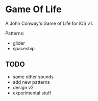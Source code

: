 # Game Of Life

A John Conway's Game of Life for iOS v1.

Patterns:
 - glider
 - spaceship

TODO
---------------

- some other sounds
- add new patterns
- design v2
- experimental stuff